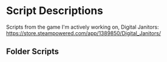 # **Script Descriptions**
Scripts from the game I'm actively working on, Digital Janitors: https://store.steampowered.com/app/1389850/Digital_Janitors/

## **Folder Scripts**

